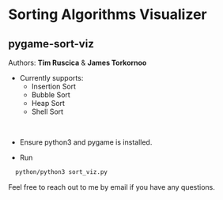 # Sorting Algorithms Visualizer

## pygame-sort-viz

Authors:
**Tim Ruscica** & **James Torkornoo**

- Currently supports:
  - Insertion Sort
  - Bubble Sort
  - Heap Sort
  - Shell Sort
  
&nbsp;

- Ensure python3 and pygame is installed.

- Run

```zsh
  python/python3 sort_viz.py 

```

Feel free to reach out to me by email if you have any questions.
